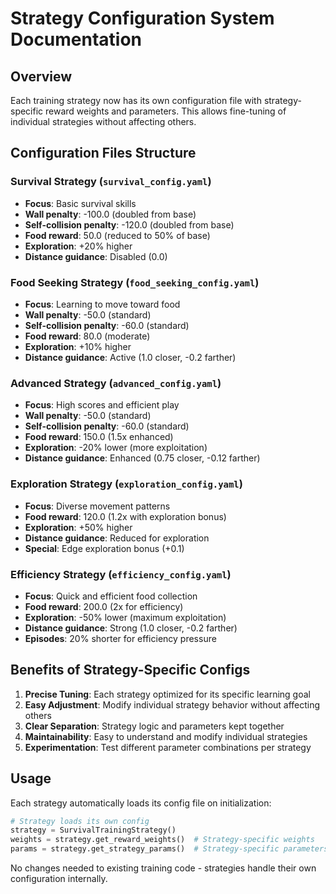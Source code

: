 # Strategy Configuration System Documentation

## Overview
Each training strategy now has its own configuration file with strategy-specific reward weights and parameters. This allows fine-tuning of individual strategies without affecting others.

## Configuration Files Structure

### Survival Strategy (`survival_config.yaml`)
- **Focus**: Basic survival skills
- **Wall penalty**: -100.0 (doubled from base)
- **Self-collision penalty**: -120.0 (doubled from base)
- **Food reward**: 50.0 (reduced to 50% of base)
- **Exploration**: +20% higher
- **Distance guidance**: Disabled (0.0)

### Food Seeking Strategy (`food_seeking_config.yaml`)
- **Focus**: Learning to move toward food
- **Wall penalty**: -50.0 (standard)
- **Self-collision penalty**: -60.0 (standard)
- **Food reward**: 80.0 (moderate)
- **Exploration**: +10% higher
- **Distance guidance**: Active (1.0 closer, -0.2 farther)

### Advanced Strategy (`advanced_config.yaml`)
- **Focus**: High scores and efficient play
- **Wall penalty**: -50.0 (standard)
- **Self-collision penalty**: -60.0 (standard)
- **Food reward**: 150.0 (1.5x enhanced)
- **Exploration**: -20% lower (more exploitation)
- **Distance guidance**: Enhanced (0.75 closer, -0.12 farther)

### Exploration Strategy (`exploration_config.yaml`)
- **Focus**: Diverse movement patterns
- **Food reward**: 120.0 (1.2x with exploration bonus)
- **Exploration**: +50% higher
- **Distance guidance**: Reduced for exploration
- **Special**: Edge exploration bonus (+0.1)

### Efficiency Strategy (`efficiency_config.yaml`)
- **Focus**: Quick and efficient food collection
- **Food reward**: 200.0 (2x for efficiency)
- **Exploration**: -50% lower (maximum exploitation)
- **Distance guidance**: Strong (1.0 closer, -0.2 farther)
- **Episodes**: 20% shorter for efficiency pressure

## Benefits of Strategy-Specific Configs

1. **Precise Tuning**: Each strategy optimized for its specific learning goal
2. **Easy Adjustment**: Modify individual strategy behavior without affecting others
3. **Clear Separation**: Strategy logic and parameters kept together
4. **Maintainability**: Easy to understand and modify individual strategies
5. **Experimentation**: Test different parameter combinations per strategy

## Usage

Each strategy automatically loads its config file on initialization:
```python
# Strategy loads its own config
strategy = SurvivalTrainingStrategy()
weights = strategy.get_reward_weights()  # Strategy-specific weights
params = strategy.get_strategy_params()  # Strategy-specific parameters
```

No changes needed to existing training code - strategies handle their own configuration internally.
